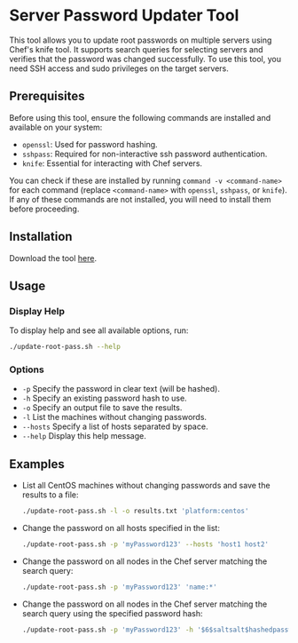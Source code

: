 # Server Password Updater Tool

This tool allows you to update root passwords on multiple servers using Chef's knife tool. It supports search queries for selecting servers and verifies that the password was changed successfully. To use this tool, you need SSH access and sudo privileges on the target servers.

## Prerequisites

Before using this tool, ensure the following commands are installed and available on your system:

- `openssl`: Used for password hashing.
- `sshpass`: Required for non-interactive ssh password authentication.
- `knife`: Essential for interacting with Chef servers.

You can check if these are installed by running `command -v <command-name>` for each command (replace `<command-name>` with `openssl`, `sshpass`, or `knife`). If any of these commands are not installed, you will need to install them before proceeding.

## Installation

Download the tool [here](http://example.com/download-tool).

## Usage

### Display Help

To display help and see all available options, run:

```bash
./update-root-pass.sh --help
```

### Options

- `-p` Specify the password in clear text (will be hashed).
- `-h` Specify an existing password hash to use.
- `-o` Specify an output file to save the results.
- `-l` List the machines without changing passwords.
- `--hosts` Specify a list of hosts separated by space.
- `--help` Display this help message.

## Examples
- List all CentOS machines without changing passwords and save the results to a file:
  ```bash
  ./update-root-pass.sh -l -o results.txt 'platform:centos'
  ```
- Change the password on all hosts specified in the list:
  ```bash
  ./update-root-pass.sh -p 'myPassword123' --hosts 'host1 host2'
  ```
- Change the password on all nodes in the Chef server matching the search query:
  ```bash
  ./update-root-pass.sh -p 'myPassword123' 'name:*'
  ```
- Change the password on all nodes in the Chef server matching the search query using the specified password hash:
  ```bash
  ./update-root-pass.sh -p 'myPassword123' -h '$6$saltsalt$hashedpasswordhere' 'name:*'
  ```
